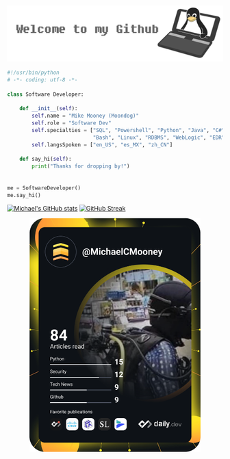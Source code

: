 <p align="center"><img src="https://github.com/MichaelCMooney/MichaelCMooney/blob/main/WelcomeHDR.png" alt="Michael Mooney's Github"/> 
</p>

```python
#!/usr/bin/python
# -*- coding: utf-8 -*-

class Software Developer:

    def __init__(self):
        self.name = "Mike Mooney (Moondog)"
        self.role = "Software Dev"
        self.specialties = ["SQL", "Powershell", "Python", "Java", "C#", "VB.NET", "WebDev", "API's (REST & SOAP)", 
                            "Bash", "Linux", "RDBMS", "WebLogic", "EDR", "Blockchain"]
        self.langsSpoken = ["en_US", "es_MX", "zh_CN"]
        
    def say_hi(self):
        print("Thanks for dropping by!")
        
        
me = SoftwareDeveloper()
me.say_hi()

```

<p align="right">
</p>

<!--
[![Typing SVG](https://readme-typing-svg.herokuapp.com/?lines=Hi+There!+👋;Welcome+to+my+profile!)](https://git.io/typing-svg)
-->
<!--

- 🔭 I’m currently working on ...
- 🌱 I’m currently learning ...
- 👯 I’m looking to collaborate on ...
- 🤔 I’m looking for help with ...
- 💬 Ask me about ...
- 📫 How to reach me: ...
- ⚡ Fun fact: ...
-->




[![Michael's GitHub stats](https://github-readme-stats.vercel.app/api?username=MichaelCMooney&theme=dark)](https://github.com/anuraghazra/github-readme-stats) [![GitHub Streak](https://github-readme-streak-stats.herokuapp.com/?user=MichaelCMooney&center=true&theme=dark)](https://git.io/streak-stats)

<!--
[![Top Langs](https://github-readme-stats.vercel.app/api/top-langs/?username=MichaelCMooney&theme=dark)](https://github.com/anuraghazra/github-readme-stats)
-->
<p align="center">
<a href="https://app.daily.dev/MichaelCMooney"><img src="https://github.com/MichaelCMooney/MichaelCMooney/blob/main/devcard.svg" width="400" alt="Michael Mooney's Dev Card"/></a>
 <br><br><br><br>
   <!--
 <a href="https://dev.page/moondog">Check out my dev.page profile!</a>
-->
</p>

<!--
https://dev.page/moondog/editor    +     https://dev.page/moondog
-->

